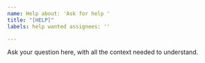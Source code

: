 ```yaml
---
name: Help about: 'Ask for help '
title: "[HELP]"
labels: help wanted assignees: ''

---
```


Ask your question here, with all the context needed to understand.
